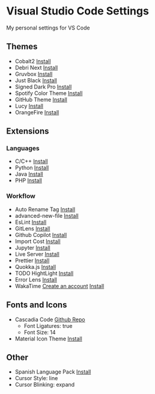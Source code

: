 # Visual Studio Code Settings

My personal settings for VS Code

## Themes

- Cobalt2 <a href="https://marketplace.visualstudio.com/items?itemName=wesbos.theme-cobalt2">Install</a>
- Debri Next <a href="https://marketplace.visualstudio.com/items?itemName=sldobri.bunker">Install</a>
- Gruvbox <a href="https://marketplace.visualstudio.com/items?itemName=jdinhlife.gruvbox">Install</a>
- Just Black <a href="https://marketplace.visualstudio.com/items?itemName=nur.just-black">Install</a>
- Signed Dark Pro <a href="https://marketplace.visualstudio.com/items?itemName=51gn3d.signed-dark-pro">Install</a>
- Spotify Color Theme <a href="https://marketplace.visualstudio.com/items?itemName=oguhpereira.spotify-color-theme">Install</a>
- GitHub Theme <a href="https://marketplace.visualstudio.com/items?itemName=GitHub.github-vscode-theme">Install</a>
- Lucy <a href="https://marketplace.visualstudio.com/items?itemName=juliettepretot.lucy-vscode">Install</a>
- OrangeFire <a href="https://marketplace.visualstudio.com/items?itemName=Futureglobe.orangefire">Install</a>

## Extensions

### Languages

- C/C++ <a href="https://marketplace.visualstudio.com/items?itemName=ms-vscode.cpptools">Install</a>
- Python <a href="https://marketplace.visualstudio.com/items?itemName=ms-python.python">Install</a>
- Java <a href="https://marketplace.visualstudio.com/items?itemName=vscjava.vscode-java-pack">Install</a>
- PHP <a href="https://marketplace.visualstudio.com/items?itemName=felixfbecker.php-pack">Install</a>

### Workflow

- Auto Rename Tag <a href="https://marketplace.visualstudio.com/items?itemName=formulahendry.auto-rename-tag">Install</a>
- advanced-new-file <a href="https://marketplace.visualstudio.com/items?itemName=patbenatar.advanced-new-file">Install</a>
- EsLint <a href="https://marketplace.visualstudio.com/items?itemName=dbaeumer.vscode-eslint">Install</a>
- GitLens <a href="https://marketplace.visualstudio.com/items?itemName=eamodio.gitlens">Install</a>
- Github Copilot <a href="https://marketplace.visualstudio.com/items?itemName=GitHub.copilot">Install</a>
- Import Cost <a href="https://marketplace.visualstudio.com/items?itemName=wix.vscode-import-cost">Install</a>
- Jupyter <a href="https://marketplace.visualstudio.com/items?itemName=ms-toolsai.jupyter">Install</a>
- Live Server <a href="https://marketplace.visualstudio.com/items?itemName=ritwickdey.LiveServer">Install</a>
- Prettier <a href="https://marketplace.visualstudio.com/items?itemName=esbenp.prettier-vscode">Install</a>
- Quokka.js <a href="https://marketplace.visualstudio.com/items?itemName=WallabyJs.quokka-vscode">Install</a>
- TODO HightLight <a href="https://marketplace.visualstudio.com/items?itemName=wayou.vscode-todo-highlight">Install</a>
- Error Lens <a href="https://marketplace.visualstudio.com/items?itemName=usernamehw.errorlens">Install</a>
- WakaTime <a href="https://wakatime.com">Create an account</a> <a href="https://marketplace.visualstudio.com/items?itemName=WakaTime.vscode-wakatime">Install</a>

## Fonts and Icons

- Cascadia Code <a href="https://github.com/microsoft/cascadia-code">Github Repo</a>
  - Font Ligatures: true
  - Font Size: 14
- Material Icon Theme <a href="https://marketplace.visualstudio.com/items?itemName=PKief.material-icon-theme">Install</a>

## Other

- Spanish Language Pack <a href="https://marketplace.visualstudio.com/items?itemName=MS-CEINTL.vscode-language-pack-es">Install</a>
- Cursor Style: line
- Cursor Blinking: expand
